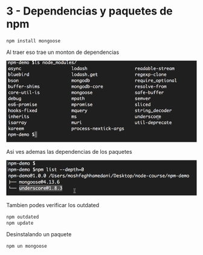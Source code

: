# 3 - Dependencias y paquetes de npm

```text
npm install mongoose
```

Al traer eso trae un monton de dependencias 

![](../../../.gitbook/assets/imagen%20%28184%29.png)

Asi ves ademas las dependencias de los paquetes

![](../../../.gitbook/assets/imagen%20%28187%29.png)

Tambien podes verificar los outdated

```text
npm outdated
npm update
```

Desinstalando un paquete

```text
npm un mongoose
```



